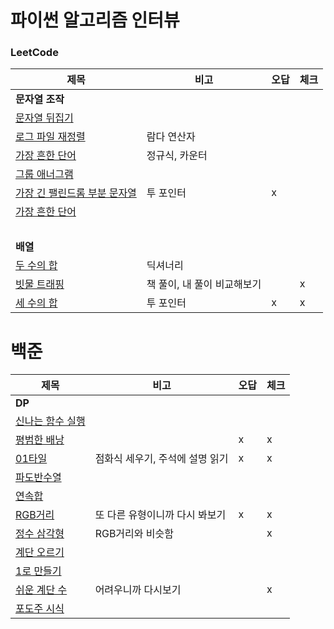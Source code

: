 # 파이썬 알고리즘 인터뷰

### LeetCode
| 제목        | 비고       |오답|체크|
|-----------|----------|---|---|
| **문자열 조작**||||
| [문자열 뒤집기](./문자열_조작/344-Reverse_String.py)   |          |   |   |
| [로그 파일 재정렬](./문자열_조작/937-Reorder_Data_in_Log_Files.py) | 람다 연산자   |   |   |
| [가장 흔한 단어](./문자열_조작/819-Most_Common_Word.py)  | 정규식, 카운터 |   |   |
| [그룹 애너그램](./문자열_조작/49-Group-Anagrams.py)  | |   |   |
| [가장 긴 팰린드롬 부분 문자열](./문자열_조작/5-Longest-Palindromic-Substring.py)  | 투 포인터 | x |   |
| [가장 흔한 단어](./문자열_조작/819-Most_Common_Word.py)  |  |   |   |
| <br> | | | |
| **배열** ||||
| [두 수의 합](./배열/1-Two-Sum.py)  | 딕셔너리 |   |   |
| [빗물 트래핑](./배열/42-Trapping-Rain-Water.py)  | 책 풀이, 내 풀이 비교해보기 |   | x |
| [세 수의 합](./배열/15-3Sum.py)  | 투 포인터 | x | x |


# 백준
| 제목                                | 비고                 |오답| 체크 |
|-----------------------------------|--------------------|---|----|
| **DP**                            |                    ||    |
| [신나는 함수 실행](./BOJ/9184-신나는함수실행.py) |                    |   |    |
| [평범한 배낭](./BOJ/12865-평범한배낭.py)    |                    | x | x  |
| [01타일](./BOJ/1904-01타일.py)        | 점화식 세우기, 주석에 설명 읽기 | x | x  |
| [파도반수열](./BOJ/9461-파도반수열.py)      |                    |  |    |
| [연속합](./BOJ/1912-연속합.py)          |                    |  |    |
| [RGB거리](./BOJ/1149-RGB거리.py)      | 또 다른 유형이니까 다시 봐보기  | x | x  |
| [정수 삼각형](./BOJ/1932-정수삼각형.py)     | RGB거리와 비슷함         |  | x  |
| [계단 오르기](./BOJ/2579-계단오르기.py)     |                    |  |    |
| [1로 만들기](./BOJ/1463-1로만들기.py)     |                    |  |    |
| [쉬운 계단 수](./BOJ/10844-쉬운계단수.py)   | 어려우니까 다시보기         |  | x  |
| [포도주 시식](./BOJ/2156-포도주시식.py)     |                    |  |    |